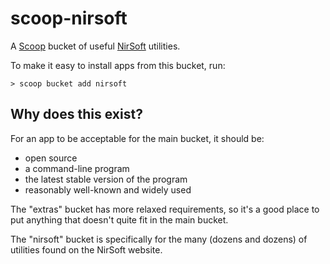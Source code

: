 scoop-nirsoft
=============

A [Scoop](http://scoop.sh) bucket of useful [NirSoft](http://www.nirsoft.net/) utilities.

To make it easy to install apps from this bucket, run:

    > scoop bucket add nirsoft

## Why does this exist?

For an app to be acceptable for the main bucket, it should be:

* open source
* a command-line program
* the latest stable version of the program
* reasonably well-known and widely used

The "extras" bucket has more relaxed requirements, so it's a good place to put anything that doesn't quite fit in the main bucket.

The "nirsoft" bucket is specifically for the many (dozens and dozens) of utilities found on the NirSoft website.
